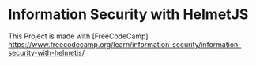 # Information Security with HelmetJS

This Project is made with [FreeCodeCamp] https://www.freecodecamp.org/learn/information-security/information-security-with-helmetjs/
